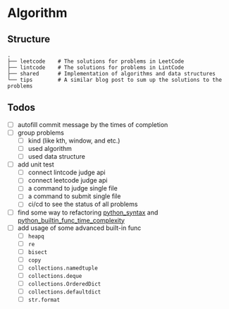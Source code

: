Algorithm
======

## Structure

```
.
├── leetcode    # The solutions for problems in LeetCode
├── lintcode    # The solutions for problems in LintCode
├── shared      # Implementation of algorithms and data structures
└── tips        # A similar blog post to sum up the solutions to the problems
```

## Todos

- [ ] autofill commit message by the times of completion
- [ ] group problems
  - [ ] kind (like kth, window, and etc.)
  - [ ] used algorithm
  - [ ] used data structure
- [ ] add unit test
  - [ ] connect lintcode judge api
  - [ ] connect leetcode judge api
  - [ ] a command to judge single file
  - [ ] a command to submit single file
  - [ ] ci/cd to see the status of all problems
- [ ] find some way to refactoring [python_syntax](./tips/python_syntax.md) and [python_builtin_func_time_complexity](./tips/python_builtin_func_time_complexity.md)
- [ ] add usage of some advanced built-in func
  - [ ] `heapq`
  - [ ] `re`
  - [ ] `bisect`
  - [ ] `copy`
  - [ ] `collections.namedtuple`
  - [ ] `collections.deque`
  - [ ] `collections.OrderedDict`
  - [ ] `collections.defaultdict`
  - [ ] `str.format`
